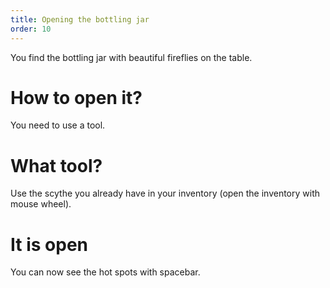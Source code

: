 ```yaml
---
title: Opening the bottling jar
order: 10
---
```


You find the bottling jar with beautiful fireflies on the table.

# How to open it?
You need to use a tool.

# What tool?
Use the scythe you already have in your inventory (open the inventory with mouse wheel).

# It is open
You can now see the hot spots with spacebar.